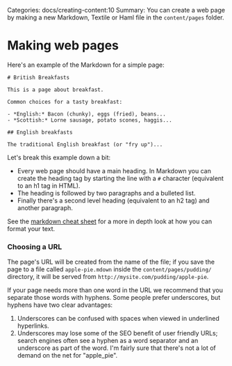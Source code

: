 Categories: docs/creating-content:10
Summary: You can create a web page by making a new Markdown, Textile or Haml file in the `content/pages` folder.

# Making web pages

Here's an example of the Markdown for a simple page:

    # British Breakfasts

    This is a page about breakfast.
    
    Common choices for a tasty breakfast:
    
    - *English:* Bacon (chunky), eggs (fried), beans...
    - *Scottish:* Lorne sausage, potato scones, haggis...
    
    ## English breakfasts
    
    The traditional English breakfast (or "fry up")...

Let's break this example down a bit:

 - Every web page should have a main heading. In Markdown you can create
   the heading tag by starting the line with a `#` character (equivalent
   to an h1 tag in HTML).
 - The heading is followed by two paragraphs and a bulleted list.
 - Finally there's a second level heading (equivalent to an h2 tag) and
   another paragraph.

See the [markdown cheat sheet](markdown-cheat-sheet) for a more in depth
look at how you can format your text.

### Choosing a URL

The page's URL will be created from the name of the file; if you save
the page to a file called `apple-pie.mdown` inside the
`content/pages/pudding/` directory, it will be served from
`http://mysite.com/pudding/apple-pie`.

If your page needs more than one word in the URL we recommend that you
separate those words with hyphens. Some people prefer underscores, but
hyphens have two clear advantages:

 1. Underscores can be confused with spaces when viewed in underlined
    hyperlinks.
 2. Underscores may lose some of the SEO benefit of user friendly URLs;
    search engines often see a hyphen as a word separator and an
    underscore as part of the word. I'm fairly sure that there's not a
    lot of demand on the net for "apple_pie".

